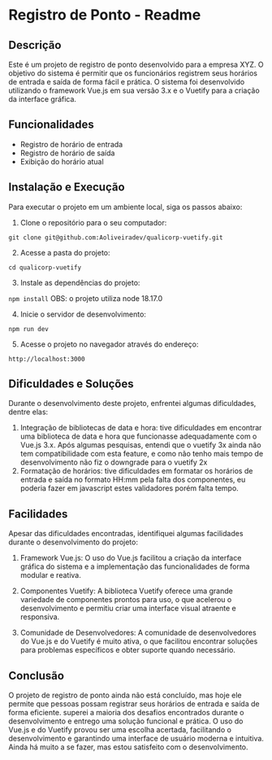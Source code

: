 # Registro de Ponto - Readme

## Descrição

Este é um projeto de registro de ponto desenvolvido para a empresa XYZ. O objetivo do sistema é permitir que os funcionários registrem seus horários de entrada e saída de forma fácil e prática. O sistema foi desenvolvido utilizando o framework Vue.js em sua versão 3.x e o Vuetify para a criação da interface gráfica.

## Funcionalidades

- Registro de horário de entrada
- Registro de horário de saída
- Exibição do horário atual

## Instalação e Execução

Para executar o projeto em um ambiente local, siga os passos abaixo:

1. Clone o repositório para o seu computador:

`git clone git@github.com:Aoliveiradev/qualicorp-vuetify.git`

2. Acesse a pasta do projeto:

`cd qualicorp-vuetify`


3. Instale as dependências do projeto:

`npm install`
OBS: o projeto utiliza node 18.17.0


4. Inicie o servidor de desenvolvimento:

`npm run dev`


5. Acesse o projeto no navegador através do endereço:

`http://localhost:3000` 


## Dificuldades e Soluções

Durante o desenvolvimento deste projeto, enfrentei algumas dificuldades, dentre elas:

1. Integração de bibliotecas de data e hora: tive dificuldades em encontrar uma biblioteca de data e hora que funcionasse adequadamente com o Vue.js 3.x. Após algumas pesquisas, entendi que o vuetify 3x ainda não tem compatibilidade com esta feature, e como não tenho mais tempo de desenvolvimento não fiz o downgrade para o vuetify 2x
2. Formatação de horários: tive dificuldades em formatar os horários de entrada e saída no formato HH:mm pela falta dos componentes, eu poderia fazer em javascript estes validadores porém falta tempo.

## Facilidades

Apesar das dificuldades encontradas, identifiquei algumas facilidades durante o desenvolvimento do projeto:

1. Framework Vue.js: O uso do Vue.js facilitou a criação da interface gráfica do sistema e a implementação das funcionalidades de forma modular e reativa.

2. Componentes Vuetify: A biblioteca Vuetify oferece uma grande variedade de componentes prontos para uso, o que acelerou o desenvolvimento e permitiu criar uma interface visual atraente e responsiva.

3. Comunidade de Desenvolvedores: A comunidade de desenvolvedores do Vue.js e do Vuetify é muito ativa, o que facilitou encontrar soluções para problemas específicos e obter suporte quando necessário.

## Conclusão

O projeto de registro de ponto ainda não está concluído, mas hoje ele permite que pessoas possam registrar seus horários de entrada e saída de forma eficiente. superei a maioria dos desafios encontrados durante o desenvolvimento e entrego uma solução funcional e prática. O uso do Vue.js e do Vuetify provou ser uma escolha acertada, facilitando o desenvolvimento e garantindo uma interface de usuário moderna e intuitiva. Ainda há muito a se fazer, mas estou satisfeito com o desenvolvimento.
